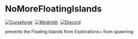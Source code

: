 # NoMoreFloatingIslands

[![Curseforge](https://img.shields.io/curseforge/dt/820343?style=for-the-badge&logo=curseforge&color=e05d44)](https://www.curseforge.com/minecraft/texture-packs/no-more-floating-islands)&nbsp;
[![Modrinth](https://img.shields.io/modrinth/dt/mxvtRtX2?style=for-the-badge&logo=modrinth&color=e05d44)](https://modrinth.com/datapack/no-more-floating-islands)&nbsp;
[![Discord](https://img.shields.io/discord/639540436524072970?style=for-the-badge&logo=discord&logoColor=fff&label=%20&color=0a48c4)](https://discord.gg/bhUaWhq)

prevents the Floating Islands from Explorations+ from spawning
